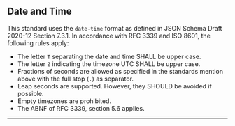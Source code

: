 ## Date and Time

This standard uses the `date-time` format as defined in JSON Schema Draft 2020-12 Section 7.3.1.
In accordance with RFC 3339 and ISO 8601, the following rules apply:

- The letter `T` separating the date and time SHALL be upper case.
- The letter `Z` indicating the timezone UTC SHALL be upper case.
- Fractions of seconds are allowed as specified in the standards mention above with the full stop (`.`) as separator.
- Leap seconds are supported. However, they SHOULD be avoided if possible.
- Empty timezones are prohibited.
- The ABNF of RFC 3339, section 5.6 applies.

-------
